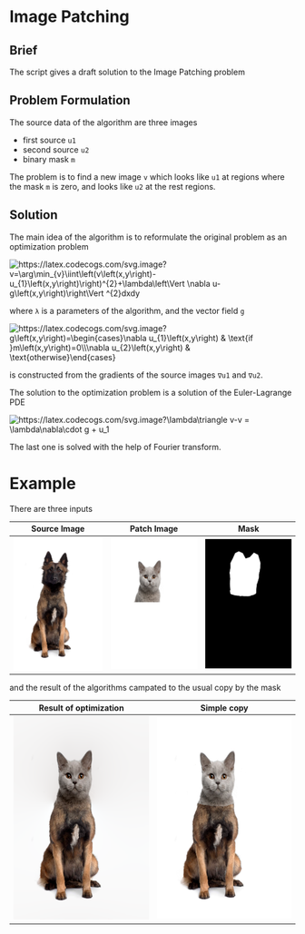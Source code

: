 # Image Patching

## Brief
The script gives a draft solution to the Image Patching problem

## Problem Formulation
The source data of the algorithm are three images
* first source `u1`
* second source `u2`
* binary mask `m`

The problem is to find a new image `v` which looks like `u1` at regions where the mask `m` is zero, and looks like `u2` at the rest regions. 

## Solution
The main idea of the algorithm is to reformulate the original problem as an optimization problem

<img src="https://latex.codecogs.com/svg.image?v=\arg\min_{v}\iint\left(v\left(x,y\right)-u_{1}\left(x,y\right)\right)^{2}&plus;\lambda\left\Vert&space;\nabla&space;u-g\left(x,y\right)\right\Vert&space;^{2}dxdy" title="https://latex.codecogs.com/svg.image?v=\arg\min_{v}\iint\left(v\left(x,y\right)-u_{1}\left(x,y\right)\right)^{2}+\lambda\left\Vert \nabla u-g\left(x,y\right)\right\Vert ^{2}dxdy" />

where `λ` is a parameters of the algorithm, and the vector field `g`

<img src="https://latex.codecogs.com/svg.image?g\left(x,y\right)=\begin{cases}\nabla&space;u_{1}\left(x,y\right)&space;&&space;\text{if&space;}m\left(x,y\right)=0\\\nabla&space;u_{2}\left(x,y\right)&space;&&space;\text{otherwise}\end{cases}" title="https://latex.codecogs.com/svg.image?g\left(x,y\right)=\begin{cases}\nabla u_{1}\left(x,y\right) & \text{if }m\left(x,y\right)=0\\\nabla u_{2}\left(x,y\right) & \text{otherwise}\end{cases}"/>

is constructed from the gradients of the source images `∇u1` and `∇u2`.

The solution to the optimization problem is a solution of the Euler-Lagrange PDE

<img src="https://latex.codecogs.com/svg.image?\lambda\triangle&space;v-v&space;=&space;\lambda\nabla\cdot&space;g&space;&plus;&space;u_1" title="https://latex.codecogs.com/svg.image?\lambda\triangle v-v = \lambda\nabla\cdot g + u_1"/>

The last one is solved with the help of Fourier transform.

# Example
There are three inputs

| Source Image | Patch Image | Mask |
|:---:|:---:|:---:|
| [<img src="./data/source.png" width="250"/>](./data/source.png) | [<img src="./data/patch.png" width="250"/>](./data/patch.png) | [<img src="./data/mask.png" width="250"/>](./data/mask.png) |

and the result of the algorithms campated to the usual copy by the mask

| Result of optimization | Simple copy | 
|:---:|:---:|
| [<img src="./data/out-merge.png" width="250"/>](./data/out-merge.png) | [<img src="./data/out-copy.png" width="250"/>](./data/out-copy.png)
